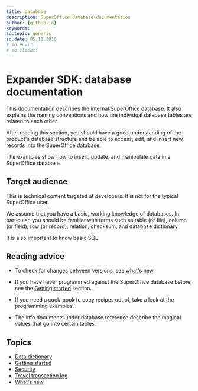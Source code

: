 ```yaml
---
title: database
description: SuperOffice database documentation
author: {github-id}
keywords:
so.topic: generic
so.date: 05.11.2016
# so.envir:
# so.client:
---
```


# Expander SDK: database documentation

This documentation describes the internal SuperOffice database. It also explains the naming conventions and how the individual database tables are related to each other.

After reading this section, you should have a good understanding of the product's database structure and be able to access, edit, and insert new records into the SuperOffice database.

The examples show how to insert, update, and manipulate data in a SuperOffice database.

## Target audience

This is technical content targeted at developers. It is not for the typical SuperOffice user.

We assume that you have a basic, working knowledge of databases. In particular, you should be familiar with terms such as table (or file), column (or field), row (or record), relation, checksum, and database dictionary.

It is also important to know basic SQL.

## Reading advice

* To check for changes between versions, see [what's new][1].

* If you have never programmed against the SuperOffice database before, see the [Getting started][2] section.

* If you need a cook-book to copy recipes out of, take a look at the programming examples.

* The info documents under database reference describe the magical values that go into certain tables.

## Topics

* [Data dictionary][3]
* [Getting started][2]
* [Security][4]
* [Travel transaction log][5]
* [What's new][1]

<!-- Referenced links -->
[1]: ../../../release-notes/database/index.md
[2]: getting-started/index.md
[3]: dictionary/index.md
[4]: security/index.md
[5]: transaction-log/index.md
